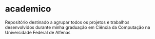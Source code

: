 # academico
Repositório destinado a agrupar todos os projetos e trabalhos desenvolvidos durante minha graduação em Ciência da Computação na Universidade Federal de Alfenas
